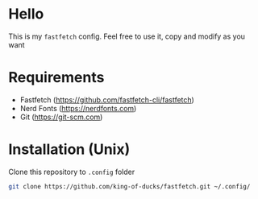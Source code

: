 # Hello
This is my `fastfetch` config. Feel free to use it, copy and modify as you want

# Requirements
* Fastfetch (https://github.com/fastfetch-cli/fastfetch)
* Nerd Fonts (https://nerdfonts.com)
* Git (https://git-scm.com)

# Installation (Unix)
Clone this repository to `.config` folder
```bash
git clone https://github.com/king-of-ducks/fastfetch.git ~/.config/
```
